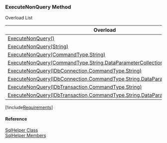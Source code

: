 ﻿### ExecuteNonQuery Method

Overload List

| Overload | Description |
| --- | --- |
| [ExecuteNonQuery()](FChoice.Common~FChoice.Common.Data.SqlHelper~ExecuteNonQuery().md) |   |
| [ExecuteNonQuery(String)](FChoice.Common~FChoice.Common.Data.SqlHelper~ExecuteNonQuery(String).md) |   |
| [ExecuteNonQuery(CommandType,String)](FChoice.Common~FChoice.Common.Data.SqlHelper~ExecuteNonQuery(CommandType,String).md) |   |
| [ExecuteNonQuery(CommandType,String,DataParameterCollection)](FChoice.Common~FChoice.Common.Data.SqlHelper~ExecuteNonQuery(CommandType,String,DataParameterCollection).md) |   |
| [ExecuteNonQuery(IDbConnection,CommandType,String)](FChoice.Common~FChoice.Common.Data.SqlHelper~ExecuteNonQuery(IDbConnection,CommandType,String).md) |   |
| [ExecuteNonQuery(IDbConnection,CommandType,String,DataParameterCollection)](FChoice.Common~FChoice.Common.Data.SqlHelper~ExecuteNonQuery(IDbConnection,CommandType,String,DataParameterCollection).md) |   |
| [ExecuteNonQuery(IDbTransaction,CommandType,String)](FChoice.Common~FChoice.Common.Data.SqlHelper~ExecuteNonQuery(IDbTransaction,CommandType,String).md) |   |
| [ExecuteNonQuery(IDbTransaction,CommandType,String,DataParameterCollection)](FChoice.Common~FChoice.Common.Data.SqlHelper~ExecuteNonQuery(IDbTransaction,CommandType,String,DataParameterCollection).md) |   |

[!include[Requirements](../partials/requirements.md)]

#### Reference

[SqlHelper Class](FChoice.Common~FChoice.Common.Data.SqlHelper.md)  
[SqlHelper Members](FChoice.Common~FChoice.Common.Data.SqlHelper_members.md)